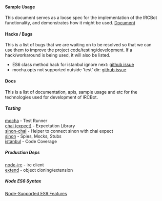 #### Sample Usage
This document serves as a loose spec for the implementation of the IRCBot 
functionality, and demonstrates how it might be used. [Document](https://github.com/DSurguy/IRCBot/blob/master/spec/UsageSample2.js)

#### Hacks / Bugs
This is a list of bugs that we are waiting on to be resolved so that we 
can use them to improve the project code/testing/development. If a 
hack/workaround is being used, it will also be listed.

 - ES6 class method hack for istanbul ignore next: [github issue](https://github.com/gotwarlost/istanbul/issues/445)
 - mocha.opts not supported outside 'test' dir: [github issue](https://github.com/mochajs/mocha/issues/451)

#### Docs
This is a list of documentation, apis, sample usage and etc for the technologies 
used for development of IRCBot.
##### Testing  
[mocha](https://mochajs.org "Mocha Docs") - Test Runner  
[chai (expect)](http://chaijs.com/api/bdd/ "Chai Docs") - Expectation Library  
[sinon-chai](http://chaijs.com/plugins/sinon-chai "Sinon-Chai Docs") - Helper to connect sinon with chai expect  
[sinon](http://sinonjs.org/docs/ "Sinon Docs") - Spies, Mocks, Stubs  
[istanbul](https://github.com/gotwarlost/istanbul "Istanbul Docs") - Code Coverage

##### Production Deps
[node-irc](https://node-irc.readthedocs.org/en/latest/index.html "Node-irc Docs") - irc client  
[extend](https://github.com/justmoon/node-extend/ "Extend Docs") - object cloning/extension

##### Node ES6 Syntax
[Node-Supported ES6 Features](https://nodejs.org/en/docs/es6/)